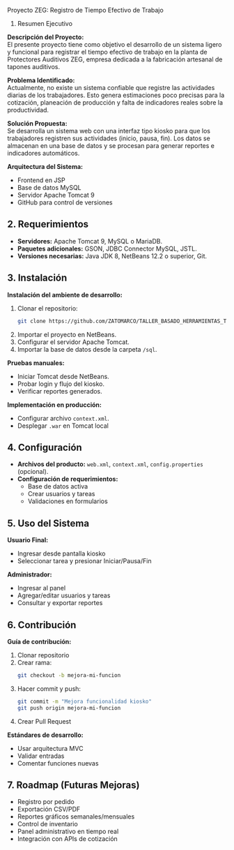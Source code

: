 Proyecto ZEG: Registro de Tiempo Efectivo de Trabajo

1. Resumen Ejecutivo

**Descripción del Proyecto:**  
El presente proyecto tiene como objetivo el desarrollo de un sistema ligero y funcional para registrar el tiempo efectivo de trabajo en la planta de Protectores Auditivos ZEG, empresa dedicada a la fabricación artesanal de tapones auditivos.

**Problema Identificado:**  
Actualmente, no existe un sistema confiable que registre las actividades diarias de los trabajadores. Esto genera estimaciones poco precisas para la cotización, planeación de producción y falta de indicadores reales sobre la productividad.

**Solución Propuesta:**  
Se desarrolla un sistema web con una interfaz tipo kiosko para que los trabajadores registren sus actividades (inicio, pausa, fin). Los datos se almacenan en una base de datos y se procesan para generar reportes e indicadores automáticos.

**Arquitectura del Sistema:**  
- Frontend en JSP  
- Base de datos MySQL  
- Servidor Apache Tomcat 9  
- GitHub para control de versiones  


## 2. Requerimientos

- **Servidores:** Apache Tomcat 9, MySQL o MariaDB.  
- **Paquetes adicionales:** GSON, JDBC Connector MySQL, JSTL.  
- **Versiones necesarias:** Java JDK 8, NetBeans 12.2 o superior, Git.  


## 3. Instalación

**Instalación del ambiente de desarrollo:**  
1. Clonar el repositorio:  
   ```bash
   git clone https://github.com/ZATOMARCO/TALLER_BASADO_HERRAMIENTAS_TECNOLOGICAS.git
   ```
2. Importar el proyecto en NetBeans.  
3. Configurar el servidor Apache Tomcat.  
4. Importar la base de datos desde la carpeta `/sql`.

**Pruebas manuales:**  
- Iniciar Tomcat desde NetBeans.  
- Probar login y flujo del kiosko.  
- Verificar reportes generados.  

**Implementación en producción:**  
- Configurar archivo `context.xml`.  
- Desplegar `.war` en Tomcat local


## 4. Configuración

- **Archivos del producto:** `web.xml`, `context.xml`, `config.properties` (opcional).  
- **Configuración de requerimientos:**  
  - Base de datos activa  
  - Crear usuarios y tareas  
  - Validaciones en formularios  


## 5. Uso del Sistema

**Usuario Final:**  
- Ingresar desde pantalla kiosko  
- Seleccionar tarea y presionar Iniciar/Pausa/Fin  

**Administrador:**  
- Ingresar al panel  
- Agregar/editar usuarios y tareas  
- Consultar y exportar reportes


## 6. Contribución

**Guía de contribución:**  
1. Clonar repositorio  
2. Crear rama:  
   ```bash
   git checkout -b mejora-mi-funcion
   ```
3. Hacer commit y push:  
   ```bash
   git commit -m "Mejora funcionalidad kiosko"
   git push origin mejora-mi-funcion
   ```
4. Crear Pull Request

**Estándares de desarrollo:**  
- Usar arquitectura MVC  
- Validar entradas  
- Comentar funciones nuevas  

## 7. Roadmap (Futuras Mejoras)

- Registro por pedido  
- Exportación CSV/PDF  
- Reportes gráficos semanales/mensuales  
- Control de inventario  
- Panel administrativo en tiempo real  
- Integración con APIs de cotización  
